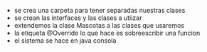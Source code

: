 * se crea una carpeta para tener separadas nuestras clases 
* se crean las interfaces y las clases a utiizar 
* extendemos la clase Mascotas a las clases que usaremos 
* la etiqueta  @Override lo que hace es sobreescribir una funcion
* el sistema se hace en java consola 